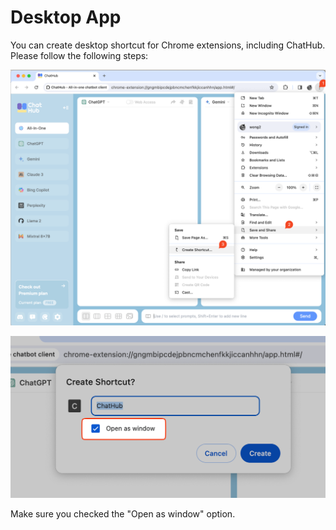 # Desktop App

You can create desktop shortcut for Chrome extensions, including ChatHub. Please follow the following steps:

![](./desktop-app-1.png)

![](./desktop-app-2.png)

Make sure you checked the "Open as window" option.
